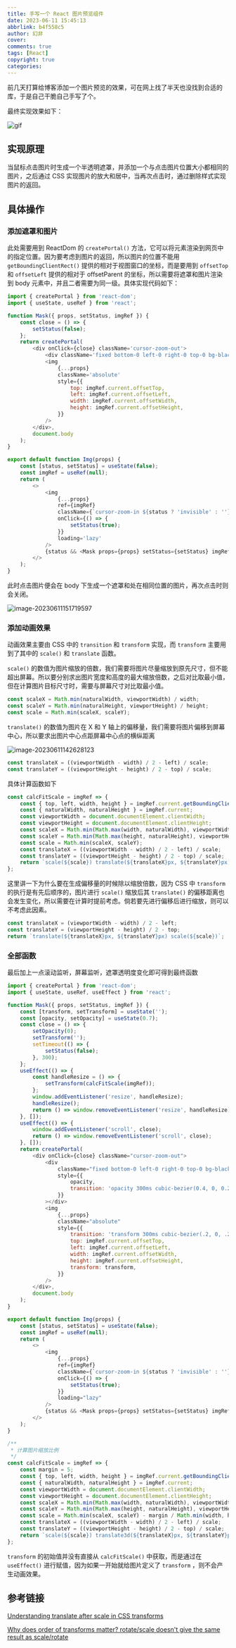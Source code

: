 ```yaml
---
title: 手写一个 React 图片预览组件
date: 2023-06-11 15:45:13
abbrlink: b4f558c5
author: 幻非
cover: 
comments: true
tags: [React]
copyright: true
categories: 
---
```


前几天打算给博客添加一个图片预览的效果，可在网上找了半天也没找到合适的库，于是自己干脆自己手写了个。

最终实现效果如下：

![gif](https://pic.bibiu.cc/2023/06/09/6483463d2131c.gif)

## 实现原理

当鼠标点击图片时生成一个半透明遮罩，并添加一个与点击图片位置大小都相同的图片，之后通过 CSS 实现图片的放大和居中，当再次点击时，通过删除样式实现图片的返回。

## 具体操作

### 添加遮罩和图片

此处需要用到 ReactDom 的 `createPortal()` 方法，它可以将元素渲染到网页中的指定位置。因为要考虑到图片的返回，所以图片的位置不能用 `getBoundingClientRect()` 提供的相对于视图窗口的坐标，而是要用到 `offsetTop` 和 `offsetLeft` 提供的相对于 offsetParent 的坐标，所以需要将遮罩和图片渲染到 body 元素中，并且二者需要为同一级。具体实现代码如下：

```javascript
import { createPortal } from 'react-dom';
import { useState, useRef } from 'react';

function Mask({ props, setStatus, imgRef }) {
    const close = () => {
        setStatus(false);
    };
    return createPortal(
        <div onClick={close} className='cursor-zoom-out'>
            <div className='fixed bottom-0 left-0 right-0 top-0 bg-black/75'></div>
            <img
                {...props}
                className='absolute'
                style={{
                    top: imgRef.current.offsetTop,
                    left: imgRef.current.offsetLeft,
                    width: imgRef.current.offsetWidth,
                    height: imgRef.current.offsetHeight,
                }}
            />
        </div>,
        document.body
    );
}

export default function Img(props) {
    const [status, setStatus] = useState(false);
    const imgRef = useRef(null);
    return (
        <>
            <img
                {...props}
                ref={imgRef}
                className={`cursor-zoom-in ${status ? 'invisible' : ''}`}
                onClick={() => {
                    setStatus(true);
                }}
                loading='lazy'
            />
            {status && <Mask props={props} setStatus={setStatus} imgRef={imgRef} />}
        </>
    );
}
```

此时点击图片便会在 body 下生成一个遮罩和处在相同位置的图片，再次点击时则会关闭。

![image-20230611151719597](https://pic.bibiu.cc/2023/06/11/64857be96d155.png)

### 添加动画效果

动画效果主要由 CSS 中的 `transition` 和 `transform` 实现，而 `transform` 主要用到了其中的 `scale()` 和 `translate` 函数。

`scale()` 的数值为图片缩放的倍数，我们需要将图片尽量缩放到原先尺寸，但不能超出屏幕。所以要分别求出图片宽度和高度的最大缩放倍数，之后对比取最小值，但在计算图片目标尺寸时，需要与屏幕尺寸对比取最小值。

```javascript
const scaleX = Math.min(naturalWidth, viewportWidth) / width;
const scaleY = Math.min(naturalHeight, viewportHeight) / height;
const scale = Math.min(scaleX, scaleY);
```

`translate()` 的数值为图片在 X 和 Y 轴上的偏移量，我们需要将图片偏移到屏幕中心，所以要求出图片中心点距屏幕中心点的横纵距离

![image-20230611142628123](https://pic.bibiu.cc/2023/06/11/64856cb6b30af.png)

```javascript
const translateX = ((viewportWidth - width) / 2 - left) / scale;
const translateY = ((viewportHeight - height) / 2 - top) / scale;
```

具体计算函数如下

```javascript
const calcFitScale = imgRef => {
    const { top, left, width, height } = imgRef.current.getBoundingClientRect();
    const { naturalWidth, naturalHeight } = imgRef.current;
    const viewportWidth = document.documentElement.clientWidth;
    const viewportHeight = document.documentElement.clientHeight;
    const scaleX = Math.min(Math.max(width, naturalWidth), viewportWidth) / width;
    const scaleY = Math.min(Math.max(height, naturalHeight), viewportHeight) / height;
    const scale = Math.min(scaleX, scaleY);
    const translateX = ((viewportWidth - width) / 2 - left) / scale;
    const translateY = ((viewportHeight - height) / 2 - top) / scale;
    return `scale(${scale}) translate(${translateX}px, ${translateY}px)`;
};
```

这里讲一下为什么要在生成偏移量的时候除以缩放倍数，因为 CSS 中 `transform` 的执行是有先后顺序的，图片进行  `scale()` 缩放后其 `translate()` 的偏移距离也会发生变化，所以需要在计算时提前考虑。倘若要先进行偏移后进行缩放，则可以不考虑此因素。

```javascript
const translateX = (viewportWidth - width) / 2 - left;
const translateY = (viewportHeight - height) / 2 - top;
return `translate(${translateX}px, ${translateY}px) scale(${scale})`;
```

### 全部函数

最后加上一点滚动监听，屏幕监听，遮罩透明度变化即可得到最终函数

```javascript
import { createPortal } from 'react-dom';
import { useState, useRef, useEffect } from 'react';

function Mask({ props, setStatus, imgRef }) {
    const [transform, setTransform] = useState('');
    const [opacity, setOpacity] = useState(0.7);
    const close = () => {
        setOpacity(0);
        setTransform('');
        setTimeout(() => {
            setStatus(false);
        }, 300);
    };
    useEffect(() => {
        const handleResize = () => {
            setTransform(calcFitScale(imgRef));
        };
        window.addEventListener('resize', handleResize);
        handleResize();
        return () => window.removeEventListener('resize', handleResize);
    }, []);
    useEffect(() => {
        window.addEventListener('scroll', close);
        return () => window.removeEventListener('scroll', close);
    }, []);
    return createPortal(
        <div onClick={close} className="cursor-zoom-out">
            <div
                className="fixed bottom-0 left-0 right-0 top-0 bg-black"
                style={{
                    opacity,
                    transition: 'opacity 300ms cubic-bezier(0.4, 0, 0.2, 1)',
                }}
            ></div>
            <img
                {...props}
                className="absolute"
                style={{
                    transition: 'transform 300ms cubic-bezier(.2, 0, .2, 1)',
                    top: imgRef.current.offsetTop,
                    left: imgRef.current.offsetLeft,
                    width: imgRef.current.offsetWidth,
                    height: imgRef.current.offsetHeight,
                    transform: transform,
                }}
            />
        </div>,
        document.body
    );
}

export default function Img(props) {
    const [status, setStatus] = useState(false);
    const imgRef = useRef(null);
    return (
        <>
            <img
                {...props}
                ref={imgRef}
                className={`cursor-zoom-in ${status ? 'invisible' : ''}`}
                onClick={() => {
                    setStatus(true);
                }}
                loading="lazy"
            />
            {status && <Mask props={props} setStatus={setStatus} imgRef={imgRef} />}
        </>
    );
}

/**
 * 计算图片缩放比例
 */
const calcFitScale = imgRef => {
    const margin = 5;
    const { top, left, width, height } = imgRef.current.getBoundingClientRect();
    const { naturalWidth, naturalHeight } = imgRef.current;
    const viewportWidth = document.documentElement.clientWidth;
    const viewportHeight = document.documentElement.clientHeight;
    const scaleX = Math.min(Math.max(width, naturalWidth), viewportWidth) / width;
    const scaleY = Math.min(Math.max(height, naturalHeight), viewportHeight) / height;
    const scale = Math.min(scaleX, scaleY) - margin / Math.min(width, height) + 0.002;
    const translateX = ((viewportWidth - width) / 2 - left) / scale;
    const translateY = ((viewportHeight - height) / 2 - top) / scale;
    return `scale(${scale}) translate3d(${translateX}px, ${translateY}px, 0)`;
};
```

`transform` 的初始值并没有直接从 `calcFitScale()` 中获取，而是通过在 `useEffect()` 进行赋值，因为如果一开始就给图片定义了 `transform` ，则不会产生动画效果。

## 参考链接

[Understanding translate after scale in CSS transforms](https://stackoverflow.com/questions/65159464/)

[Why does order of transforms matter? rotate/scale doesn't give the same result as scale/rotate](https://stackoverflow.com/questions/53671968/)